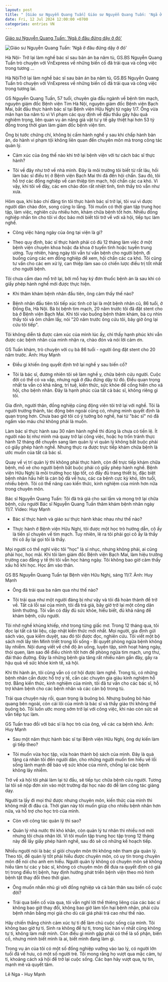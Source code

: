```yaml
---
layout: post
title: " [Giáo sư Nguyễn Quang Tuấn] Giáo sư Nguyễn Quang Tuấn: 'Ngã ở đâu đứng dậy ở đó'"
date: Fri, 12 Jul 2024 12:00:00 +0700
categories: entries VN
---
```

[Giáo sư Nguyễn Quang Tuấn: 'Ngã ở đâu đứng dậy ở đó'](https://vnexpress.net/giao-su-nguyen-quang-tuan-nga-o-dau-dung-day-o-do-4768772.html)

![Giáo sư Nguyễn Quang Tuấn: 'Ngã ở đâu đứng dậy ở đó'](https://vcdn1-suckhoe.vnecdn.net/2024/07/11/bacsiTuan2JPG-1720684897-5235-1720684921.jpg?w=1200&h=0&q=100&dpr=1&fit=crop&s=fF1vxCPkxRYthz_UnmlkMw)

Hà Nội- Trở lại làm nghề bác sĩ sau bản án ba năm tù, GS.BS Nguyễn Quang Tuấn trò chuyện với VnExpress về những biến cố đã trải qua và công việc trong tương ...

Hà NộiTrở lại làm nghề bác sĩ sau bản án ba năm tù, GS.BS Nguyễn Quang Tuấn trò chuyện với VnExpress về những biến cố đã trải qua và công việc trong tương lai.

GS Nguyễn Quang Tuấn, 57 tuổi, chuyên gia đầu ngành về bệnh tim mạch, nguyên giám đốc Bệnh viện Tim Hà Nội, nguyên giám đốc Bệnh viện Bạch Mai, bắt đầu thực hành bác sĩ tại Bệnh viện Hữu Nghị từ ngày 1/7. Ông vừa mãn hạn ba năm tù vì Vi phạm các quy định về đấu thầu gây hậu quả nghiêm trọng, liên quan vụ án nâng giá vật tư y tế gây thiệt hại hơn 53 tỷ đồng trong thời gian làm giám đốc bệnh viện tim.

Ông bị tước chứng chỉ, không bị cấm hành nghề y sau khi chấp hành bản án, do hành vi phạm tội không liên quan đến chuyên môn mà trong công tác quản lý.

- Cảm xúc của ông thế nào khi trở lại bệnh viện với tư cách bác sĩ thực hành?

- Tôi về đây như trở về nhà mình. Đây là môi trường tôi biết từ rất lâu, hồi làm bác sĩ điều trị ở Bệnh viện Bạch Mai thì đã đến hội chẩn. Sau đó, tôi hỗ trợ các đồng nghiệp về can thiệp tim mạch, hội chẩn các ca khó. Vì vậy, khi tôi về đây, các em chào đón rất nhiệt tình, tình thầy trò vẫn như xưa.

Hôm qua, khi báo chí đăng tin tôi thực hành bác sĩ trở lại, tôi vui vì được người dân chào đón, song cũng lo lắng. Tôi muốn có thời gian tập trung học tập, làm việc, nghiên cứu nhiều hơn, khám chữa bệnh tốt hơn. Nhiều đồng nghiệp nhắn tin cho tôi vì đọc báo mới biết tôi trở về với xã hội, tiếp tục làm nghề.

- Công việc hàng ngày của ông tại viện là gì?

- Theo quy định, bác sĩ thực hành phải có đủ 12 tháng làm việc ở một bệnh viện chuyên khoa hoặc đa khoa ở tuyến tỉnh hoặc tuyến trung ương. Tuy nhiên, hàng ngày tôi vẫn tư vấn bệnh cho người bệnh, đi buồng cùng các em đồng nghiệp để xem, hội chẩn các ca khó. Tôi cũng tư vấn cho các em xử lý, can thiệp làm sao có chiến lược điều trị tốt nhất cho người bệnh.

Tôi chưa cầm dao mổ trở lại, bởi mổ hay ký đơn thuốc bệnh án là sau khi có giấy phép hành nghề mới được thực hiện.

- Khi thăm khám bệnh nhân đầu tiên, ông cảm thấy thế nào?

- Bệnh nhân đầu tiên tôi tiếp xúc tình cờ lại là một bệnh nhân cũ, 86 tuổi, ở Đống Đa, Hà Nội. Bà bị bệnh tim mạch, 20 năm trước tôi đã đặt stent cho bà ở Bệnh viện Bạch Mai. Khi tôi vào buồng bệnh thăm khám, bà cụ nhìn thấy tôi và ôm chầm lấy, nói "20 năm trước ông cứu tôi, bây giờ ông lại cứu tôi tiếp".

Tôi không diễn tả được cảm xúc của mình lúc ấy, chỉ thấy hạnh phúc khi vẫn được các bệnh nhân của mình nhận ra, chào đón và nói lời cảm ơn.

GS Tuấn khám, trò chuyện với cụ bà 86 tuổi - người ông đặt stent cho 20 năm trước. Ảnh: Huy Mạnh

- Điều gì khiến ông quyết định trở lại nghề y sau biến cố?

- Tôi là bác sĩ, đương nhiên tôi sẽ làm nghề y, chữa bệnh cứu người. Cuộc đời có thể có va vấp, nhưng ngã ở đâu đứng dậy từ đó. Điều quan trọng nhất ta vẫn có khả năng, trí tuệ, kiến thức, sức khỏe để cống hiến cho xã hội, cho bệnh nhân. Đây là hạnh phúc của tất cả bác sĩ, không riêng gì tôi.

Gia đình, người thân, đồng nghiệp cũng động viên tôi trở lại với nghề. Tôi là người trưởng thành, tác động bên ngoài cũng có, nhưng mình quyết định là quan trọng hơn. Chưa bao giờ tôi có ý tưởng bỏ nghề, hai từ "bác sĩ" nó đã ngấm vào máu chứ không phải là muốn.

Làm bác sĩ thực hành sau 30 năm hành nghề thì đúng là chưa có tiền lệ. Ít người nào bị như mình mà quay trở lại công việc, hoặc họ trốn tránh thực hành 12 tháng để chuyển sang làm quản lý vì quản lý không bắt buộc phải có giấy phép hành nghề. Nhưng thực ra được trực tiếp khám chữa bệnh là ước muốn của tất cả bác sĩ.

Quay về vị trí quản lý thì không phải thực hành, còn để trực tiếp khám chữa bệnh, mổ xẻ cho người bệnh bắt buộc phải có giấy phép hành nghề. Bệnh viện Hữu Nghị là môi trường học tập tốt, có đầy đủ trang thiết bị, đặc biệt bệnh nhân hầu hết là cán bộ đã về hưu, các ca bệnh cực kỳ khó, lớn tuổi, nhiều bệnh. Tôi có thể nâng cao kiến thức, kinh nghiệm của mình hơn nữa trong chuyên môn.

Bác sĩ Nguyễn Quang Tuấn: Tôi đã trả giá cho sai lầm và mong trở lại chữa bệnh, cứu người Bác sĩ Nguyễn Quang Tuấn thăm khám bệnh nhân ngày 11/7. Video: Huy Mạnh

- Bác sĩ thực hành và giáo sư thực hành khác nhau như thế nào?

- Thực hành ở Bệnh viện Hữu Nghị, tôi được một học trò hướng dẫn, cô ấy là tiến sĩ chuyên về tim mạch. Tuy nhiên, lẽ ra tôi phải gọi cô ấy là thầy thì cô ấy lại gọi tôi là thầy.

Mọi người có thể nghĩ việc tôi "học" là sỉ nhục, nhưng không phải, ai cũng phải học, học mãi. Khi tôi làm giám đốc Bệnh viện Bạch Mai, làm hiệu trưởng trường cao đẳng y tế thì tôi vẫn học hàng ngày. Tôi không bao giờ cảm thấy xấu hổ khi học. Học ấm vào thân.

GS BS Nguyễn Quang Tuấn tại Bệnh viện Hữu Nghị, sáng 11/7. Ảnh: Huy Mạnh

- Ông đã trải qua ba năm qua như thế nào?

- Tôi trải qua như một người đáng bị như vậy và tôi đã hoàn thành để trở về. Tất cả lỗi sai của mình, tôi đã trả giá, bây giờ trở lại một công dân bình thường. Tôi vẫn có đầy đủ sức khỏe, hiểu biết, đủ khả năng để khám bệnh, cứu người.

Tôi nhớ nghề khủng khiếp, nhớ trong từng giấc mơ. Trong 12 tháng qua, tôi đọc lại tất cả tài liệu, cập nhật kiến thức mới nhất. Mọi người, gia đình gửi sách vào, qua kiểm duyệt, sau đó tôi được đọc, nghiên cứu. Tôi viết một bộ sách mới lấy tên Minh triết trong lối sống - Bí quyết phòng ngừa bệnh không lây nhiễm. Nội dung viết về chế độ ăn uống, luyện tập, sinh hoạt hàng ngày, thói quen, làm sao để điều chỉnh tốt hơn để phòng ngừa tim mạch, ung thư, đái tháo đường. Đây là những bệnh gia tăng rất nhiều năm gần đây, gây ra hậu quả về sức khỏe kinh tế, xã hội.

Khi thi hành án, tôi cũng vẫn có cơ hội được làm nghề. Trong tù, có những bệnh nhân cần được hỗ trợ y tế, cần các chuyên gia giàu kinh nghiệm hỗ trợ. Bằng kiến thức, kinh nghiệm của mình, tôi đã tư vấn cho các bác sĩ, hỗ trợ khám bệnh cho các bệnh nhân và các cán bộ trong tù.

Trải qua chuyện này rồi, quan trọng là buông bỏ. Nhưng buông bỏ hào quang bên ngoài, còn cái lõi của mình là bác sĩ và thầy giáo thì không thể buông bỏ. Tôi luôn ước mong sớm trở lại với công việc, khi nào còn sức sẽ vẫn tiếp tục làm.

GS Tuấn trao đổi với bác sĩ là học trò của ông, về các ca bệnh khó. Ảnh: Huy Mạnh

- Sau một năm thực hành bác sĩ tại Bệnh viện Hữu Nghị, ông dự kiến làm gì tiếp theo?

- Tôi muốn vừa học tập, vừa hoàn thành bộ sách của mình. Đây là quà tặng cá nhân tôi đến người dân, cho những người muốn tìm hiểu về lối sống lành mạnh để bảo vệ sức khỏe của mình, chống lại các bệnh không lây nhiễm.

Trở về xã hội tôi phải làm lại từ đầu, sẽ tiếp tục chữa bệnh cứu người. Tương lai tôi sẽ nộp đơn xin vào một trường đại học nào đó để làm công tác giảng dạy.

Người ta lấy đi mọi thứ được nhưng chuyên môn, kiến thức của mình thì không mất đi đâu cả. Thời gian này tôi muốn giúp cho nhiều bệnh nhân hơn nữa, và hỗ trợ cho học trò của mình.

- Còn với công tác quản lý thì sao?

- Quản lý nhà nước thì khó khăn, còn quản lý tư nhân thì nhiều nơi mời nhưng tôi chưa nhận lời. Vì tôi muốn tập trung học tập trong 12 tháng này để lấy giấy phép hành nghề, sau đó sẽ có những kế hoạch tiếp.

Nhiều người nói là bác sĩ giỏi chuyên môn thì không nên tham gia quản lý. Theo tôi, để quản lý tốt phải hiểu được chuyên môn, có uy tín trong chuyên môn để nói cho anh em hiểu. Người quản lý không có chuyên môn sẽ không hiểu tâm tư các y bác sĩ, không có chuyên môn để đưa ra quyết định có giá trị trong điều trị bệnh, hay định hướng phát triển bệnh viện theo mô hình bệnh tật thay đổi theo thời gian.

- Ông muốn nhắn nhủ gì với đồng nghiệp và cả bản thân sau biến cố cuộc đời?

- Trải qua biến cố vừa qua, tôi vẫn nghĩ lời thề thiêng liêng của các bác sĩ không bao giờ thay đổi, không bao giờ làm tổn hại bệnh nhân, phải cứu bệnh nhân bằng mọi giá cho dù cái giá phải trả cao như thế nào.

Hãy chiến thắng chính cảm xúc tự ti để làm chủ cuộc sống của mình. Tôi không bao giờ tự ti. Sinh ra không để tự ti, trong lúc hàn vi nhất cũng không tự ti, không làm mất mình. Còn điều gì mình gặp phải có thể là số phận, biến cố, nhưng mình biết mình là ai, biết mình đang làm gì.

Trong vụ án của tôi có một số đồng nghiệp vướng vào lao lý, có người lớn tuổi đã về hưu, có một số người trẻ. Tôi mong rằng họ vượt qua mặc cảm, tự ti, khoảng cách xã hội để trở lại cuộc sống. Các bạn hãy vượt qua, tự tin, mạnh mẽ và quyết tâm.

Lê Nga - Huy Mạnh

